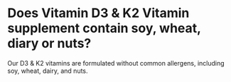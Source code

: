 # Does Vitamin D3 & K2 Vitamin supplement contain soy, wheat, diary or nuts?

Our D3 & K2 vitamins are formulated without common allergens, including soy, wheat, dairy, and nuts.